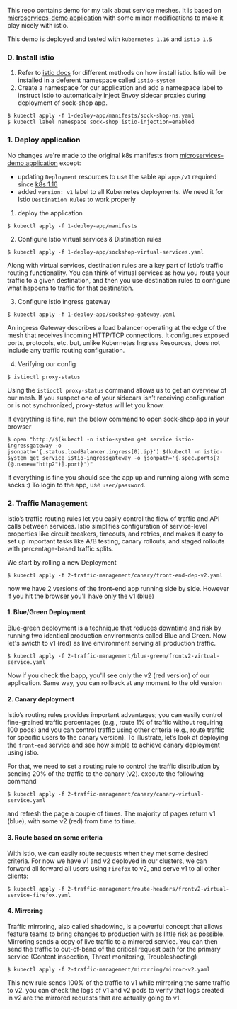 This repo contains demo for my talk about service meshes. It is based on [microservices-demo application](https://github.com/microservices-demo/microservices-demo) with some minor modifications to make it play nicely with istio. 

This demo is deployed and tested with `kubernetes 1.16` and `istio 1.5`

### 0. Install istio
1. Refer to [istio docs](https://istio.io/docs/setup/install/) for different methods on how install istio. Istio will be installed in a deferent namespace called `istio-system`
2. Create a namespace for our application and add a namespace label to instruct Istio to automatically inject Envoy sidecar proxies during deployment of sock-shop app. 
```
$ kubectl apply -f 1-deploy-app/manifests/sock-shop-ns.yaml 
$ kubectl label namespace sock-shop istio-injection=enabled
```

### 1. Deploy application
No changes we're made to the original k8s manifests from [microservices-demo application](https://github.com/microservices-demo/microservices-demo) except:

+ updating `Deployment` resources to use the sable api `apps/v1` required since [k8s 1.16](https://kubernetes.io/blog/2019/09/18/kubernetes-1-16-release-announcement/)
+ added `version: v1` label to all Kubernetes deployments. We need it for Istio `Destination Rules` to work properly

1. deploy the application
```
$ kubectl apply -f 1-deploy-app/manifests
```

2. Configure Istio virtual services & Distination rules
```
$ kubectl apply -f 1-deploy-app/sockshop-virtual-services.yaml
```
Along with virtual services, destination rules are a key part of Istio’s traffic routing functionality. You can think of virtual services as how you route your traffic to a given destination, and then you use destination rules to configure what happens to traffic for that destination.

3. Configure Istio ingress gateway
```
$ kubectl apply -f 1-deploy-app/sockshop-gateway.yaml
```
An ingress Gateway describes a load balancer operating at the edge of the mesh that receives incoming HTTP/TCP connections. It configures exposed ports, protocols, etc. but, unlike Kubernetes Ingress Resources, does not include any traffic routing configuration.

4. Verifying our config
```
$ istioctl proxy-status
```
Using the `istioctl proxy-status` command allows us to get an overview of our mesh. If you suspect one of your sidecars isn’t receiving configuration or is not synchronized, proxy-status will let you know. 

If everything is fine, run the below command to open sock-shop app in your browser
```
$ open "http://$(kubectl -n istio-system get service istio-ingressgateway -o jsonpath='{.status.loadBalancer.ingress[0].ip}'):$(kubectl -n istio-system get service istio-ingressgateway -o jsonpath='{.spec.ports[?(@.name=="http2")].port}')"
```
If everything is fine you should see the app up and running along with some socks :) To login to the app, use `user/password`.

### 2. Traffic Management
Istio’s traffic routing rules let you easily control the flow of traffic and API calls between services. Istio simplifies configuration of service-level properties like circuit breakers, timeouts, and retries, and makes it easy to set up important tasks like A/B testing, canary rollouts, and staged rollouts with percentage-based traffic splits.

We start by rolling a new Deployment
```
$ kubectl apply -f 2-traffic-management/canary/front-end-dep-v2.yaml  
```
now we have 2 versions of the front-end app running side by side. However if you hit the browser you'll have only the v1 (blue)

#### 1. Blue/Green Deployment
Blue-green deployment is a technique that reduces downtime and risk by running two identical production environments called Blue and Green.
Now let's swicth to v1 (red) as live environment serving all production traffic. 
```
$ kubectl apply -f 2-traffic-management/blue-green/frontv2-virtual-service.yaml
```
Now if you check the bapp, you'll see only the v2 (red version) of our application. Same way, you can rollback at any moment to the old version

#### 2. Canary deployment
Istio’s routing rules provides important advantages; you can easily control fine-grained traffic percentages (e.g., route 1% of traffic without requiring 100 pods) and you can control traffic using other criteria (e.g., route traffic for specific users to the canary version). To illustrate, let’s look at deploying the `front-end` service and see how simple to achieve canary deployment using istio.

For that, we need to set a routing rule to control the traffic distribution by sending 20% of the traffic to the canary (v2). execute the following command
```
$ kubectl apply -f 2-traffic-management/canary/canary-virtual-service.yaml 
```
and refresh the page a couple of times. The majority of pages return v1 (blue), with some v2 (red) from time to time.
#### 3. Route based on some criteria
With istio, we can easily route requests when they met some desired criteria. 
For now we have v1 and v2 deployed in our clusters, we can forward all forward all users using `Firefox` to v2, and serve v1 to all other clients:
```
$ kubectl apply -f 2-traffic-management/route-headers/frontv2-virtual-service-firefox.yaml
```
#### 4. Mirroring
Traffic mirroring, also called shadowing, is a powerful concept that allows feature teams to bring changes to production with as little risk as possible. Mirroring sends a copy of live traffic to a mirrored service. You can then send the traffic to out-of-band of the critical request path for the primary service (Content inspection, Threat monitoring, Troubleshooting)

```
$ kubectl apply -f 2-traffic-management/mirorring/mirror-v2.yaml 
```
This new rule sends 100% of the traffic to v1 while mirroring the same traffic to v2. you can check the logs of v1 and v2 pods to verify that logs created in v2 are the mirrored requests that are actually going to v1.

